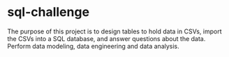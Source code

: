# sql-challenge
The purpose of this project is to design tables to hold data in CSVs, import the CSVs into a SQL database, and answer questions about the 
data. Perform data modeling, data engineering and data analysis.
